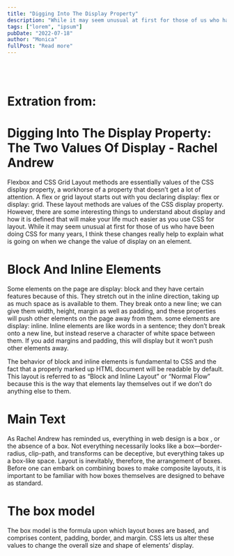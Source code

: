 ```yaml
---
title: "Digging Into The Display Property"
description: "While it may seem unusual at first for those of us who have been doing CSS for many years, I think these changes really help to explain what is going on when we change the value of display on an element"
tags: ["lorem", "ipsum"]
pubDate: "2022-07-18"
author: "Monica"
fullPost: "Read more"
---
```



<br></br>

# Extration from:
# Digging Into The Display Property: The Two Values Of Display - Rachel Andrew

Flexbox and CSS Grid Layout methods are essentially values of the CSS display property, a workhorse of a property that doesn’t get a lot of attention.
A flex or grid layout starts out with you declaring display: flex or display: grid. These layout methods are values of the CSS display property. However, there are some interesting things to understand about display and how it is defined that will make your life much easier as you use CSS for layout. While it may seem unusual at first for those of us who have been doing CSS for many years, I think these changes really help to explain what is going on when we change the value of display on an element.

# Block And Inline Elements

Some elements on the page are display: block and they have certain features because of this. They stretch out in the inline direction, taking up as much space as is available to them. They break onto a new line; we can give them width, height, margin as well as padding, and these properties will push other elements on the page away from them. some elements are display: inline. Inline elements are like words in a sentence; they don’t break onto a new line, but instead reserve a character of white space between them. If you add margins and padding, this will display but it won’t push other elements away. 

The behavior of block and inline elements is fundamental to CSS and the fact that a properly marked up HTML document will be readable by default. This layout is referred to as “Block and Inline Layout” or “Normal Flow” because this is the way that elements lay themselves out if we don’t do anything else to them.


# Main Text
As Rachel Andrew has reminded us, everything in web design is a box , or the absence of a box. Not everything necessarily looks like a box—border-radius, clip-path, and transforms can be deceptive, but everything takes up a box-like space. Layout is inevitably, therefore, the arrangement of boxes.
Before one can embark on combining boxes to make composite layouts, it is important to be familiar with how boxes themselves are designed to behave as standard.

# The box model
The box model is the formula upon which layout boxes are based, and comprises content, padding, border, and margin. CSS lets us alter these values to change the overall size and shape of elements’ display.
